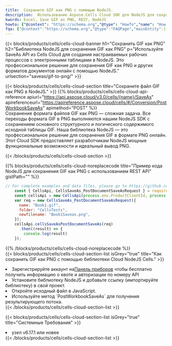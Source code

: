 ```yaml
---
title:  Сохраните GIF как PNG с помощью NodeJS.
description:  Использование Aspose.Cells Cloud SDK для NodeJS для сохранения файла формата GIF как файла формата PNG.
kwords: Excel, Save GIF as PNG, REST, NodeJS
howto: {"@context": "https://schema.org","@type": "HowTo","name": "How to save GIF as PNG using the Cells Cloud NodeJS library.","description": "How to save GIF as PNG using the Cells Cloud NodeJS library.","image": {"@type": "ImageObject"},"url": "/nodejs/saveas/gif-to-png/","step": [{ "@type": "HowToStep","name": "How to save GIF as PNG using the Cells Cloud NodeJS library. step 1", "image": {"@type": "ImageObject",},"url": "/nodejs/saveas/gif-to-png/","text": "Register an account at <a href='https://dashboard.aspose.cloud/'>Dashboard</a> to get free API quota & authorization details",},{ "@type": "HowToStep","name": "How to save GIF as PNG using the Cells Cloud NodeJS library. step 1", "image": {"@type": "ImageObject",},"url": "/nodejs/saveas/gif-to-png/","text": "Install NodeJS library and add the reference (import the library) to your project.",},{ "@type": "HowToStep","name": "How to save GIF as PNG using the Cells Cloud NodeJS library. step 1", "image": {"@type": "ImageObject",},"url": "/nodejs/saveas/gif-to-png/","text": "Open the source file in JavaScript.",},{ "@type": "HowToStep","name": "How to save GIF as PNG using the Cells Cloud NodeJS library. step 1", "image": {"@type": "ImageObject",},"url": "/nodejs/saveas/gif-to-png/","text": "Use the `PostWorkbookSaveAs` method to retrieve the resulting stream.",}, ],"supply": {"@type": "HowToSupply","name": "document"},"tool": [{"@type": "HowToTool","name": "Visual Studio, Visual Studio Code, WebStorm"},{"@type": "HowToTool","name": "Aspose Cells"}],"totalTime": "PT6M"}
fqa: {"@context":"https://schema.org","@type":"FAQPage","mainEntity":[{"@type":"Question","name":"Why save file as other formats file in C# using REST API?","acceptedAnswer":{"@type":"Answer","text":"Documents are encoded in many ways, and some files may be incompatible with the software you use. To open and read such files, just save them as appropriate file formats.<br/><ol><li>Install .NET SDK and add the reference (import the library) to your project.</li><li>Open the source file in C# using REST API.</li><li>Call the PostWorkbookSaveAsRequest() method, passing an output filename with required extension.</li><li>Get the result of save as a separate file.</li></ol>"}},{"@type":"Question","name":"What file formats can I save as with your C# library?","acceptedAnswer":{"@type":"Answer","text":"We support a variety of file formats for conversion using .NET library, including XLSX, Excel, xls , PDF, CSV, HTML, Markdown, XML, PNG, JPG, TIFF, Json, TXT and many more."}},{"@type":"Question","name":"What is the maximum allowed file size for conversion using this .NET library?","acceptedAnswer":{"@type":"Answer","text":"There are no file size limits for format conversions using .NET library."}}]}
---
```

{{< blocks/products/cells/cells-cloud-banner h1="Сохранить GIF как PNG" h2="Библиотека NodeJS для сохранения GIF как PNG" p="Используйте SaveAs API из Cells Cloud для создания настраиваемых рабочих процессов с электронными таблицами в NodeJS. Это профессиональное решение для сохранения GIF как PNG и других форматов документов онлайн с помощью NodeJS." urlsection="saveas/gif-to-png/" >}}

{{< blocks/products/cells/cells-cloud-section title="Сохраните файл GIF как PNG в NodeJS." >}}
{{% blocks/products/cells/cells-cloud-api-reference apiurl="https://api.aspose.cloud/v3.0/cells/{name}/SaveAs" apireferenceurl="https://apireference.aspose.cloud/cells/#/Conversion/PostWorkbookSaveAs" apimethod="POST" %}}
<br/>
Сохранение формата файлов GIF как PNG — сложная задача. Все переходы формата GIF в PNG выполняются нашим NodeJS SDK с сохранением основного структурного и логического содержимого исходной таблицы GIF. Наша библиотека NodeJS — это профессиональное решение для сохранения GIF в формате PNG онлайн. Этот Cloud SDK предоставляет разработчикам NodeJS мощные функциональные возможности и идеальный вывод PNG.

{{< /blocks/products/cells/cells-cloud-section >}}

{{% blocks/products/cells/cells-cloud-noreplacecode title="Пример кода NodeJS для сохранения GIF как PNG с использованием REST API" gistPath="" %}}
  
```js
// For complete examples and data files, please go to https://github.com/aspose-cells-cloud/aspose-cells-cloud-node/
    const { CellsApi, CellsSaveAs_PostDocumentSaveAsRequest } = require("asposecellscloud");
    const cellsApi = new CellsApi(process.env.ProductClientId, process.env.ProductClientSecret);
    var req = new CellsSaveAs_PostDocumentSaveAsRequest({
      name: "Book1.gif",
      folder: "CellsTests",
      newfilename: "Book1Saveas.png",
    });
    cellsApi.cellsSaveAsPostDocumentSaveAs(req)
      .then((result) => {
        console.log(result)
    });
```
  
{{% /blocks/products/cells/cells-cloud-noreplacecode %}}
<br/>
{{< blocks/products/cells/cells-cloud-section-list isGrey="true" title="Как сохранить GIF как PNG с помощью библиотеки Cloud NodeJS Cells." >}}
<li> Зарегистрируйте аккаунт на<a href="https://dashboard.aspose.cloud/">Панель приборов</a> чтобы бесплатно получить информацию о квоте и авторизации по номеру API</li>
<li>Установите библиотеку NodeJS и добавьте ссылку (импортируйте библиотеку) в свой проект.</li>
<li>Откройте исходный файл в JavaScript.</li>
<li>Используйте метод `PostWorkbookSaveAs` для получения результирующего потока.</li>
{{< /blocks/products/cells/cells-cloud-section-list >}}

{{< blocks/products/cells/cells-cloud-section-list isGrey="true" title="Системные Требования" >}}
<li>узел v6.17.1 или новее</li>
{{< /blocks/products/cells/cells-cloud-section-list >}}
